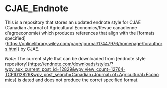 # CJAE_Endnote

This is a repository that stores an updated endnote style for CJAE (Canadian Journal of Agricultural Economics/Revue canadienne d'agroeconomie) which produces references that align with the [formats specified]{https://onlinelibrary.wiley.com/page/journal/17447976/homepage/forauthors.html} by CJAE. 

_Note_: The current style that can be downloaded from [endnote style repository]{https://endnote.com/downloads/styles/?wpv_aux_current_post_id=12829&wpv_view_count=12764-TCPID12829&wpv_post_search=Canadian+Journal+of+Agricultural+Economics} is dated and does not produce the corret specified format.
